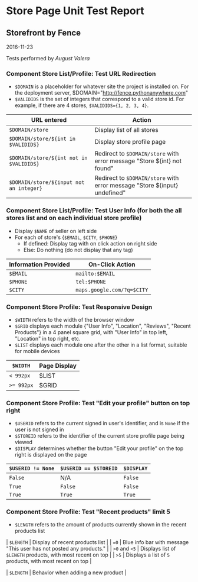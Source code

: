 # Store Page Unit Test Report
## Storefront by Fence
2016-11-23

Tests performed by *August Valera*

### Component Store List/Profile: Test URL Redirection

- `$DOMAIN` is a placeholder for whatever site the project is installed on. For the deployment server, $DOMAIN="http://fence.pythonanywhere.com"
- `$VALIDIDS` is the set of integers that correspond to a valid store id. For example, if there are 4 stores, `$VALIDIDS={1, 2, 3, 4}`.

| URL entered | Action |
| --- | --- |
| `$DOMAIN/store` | Display list of all stores |
| `$DOMAIN/store/${int in $VALIDIDS}` | Display store profile page |
| `$DOMAIN/store/${int not in $VALIDIDS}` | Redirect to `$DOMAIN/store` with error message "Store ${int} not found" |
| `$DOMAIN/store/${input not an integer}` | Redirect to `$DOMAIN/store` with error message "Store ${input} undefined" |

### Component Store List/Profile: Test User Info (for both the all stores list and on each individual store profile)

- Display `$NAME` of seller on left side
- For each of store's {`$EMAIL`, `$CITY`, `$PHONE`}
  - If defined: Display tag with on click action on right side
  - Else: Do nothing (do not display that any tag)

| Information Provided | On-Click Action |
| --- | --- |
| `$EMAIL` | `mailto:$EMAIL` |
| `$PHONE` | `tel:$PHONE` |
| `$CITY` | `maps.google.com/?q=$CITY` |

### Component Store Profile: Test Responsive Design

- `$WIDTH` refers to the width of the browser window
- `$GRID` displays each module {"User Info", "Location", "Reviews", "Recent Products"} in
  a 4 panel square grid, with "User Info" in top left, "Location" in top right, etc.
- `$LIST` displays each module one after the other in a list format, suitable for
  mobile devices

| `$WIDTH` | Page Display |
| --- | --- |
| `< 992px` | $LIST |
| `>= 992px` | $GRID |

### Component Store Profile: Test "Edit your profile" button on top right

- `$USERID` refers to the current signed in user's identifier, and is `None` if the user is not signed in
- `$STOREID` refers to the identifier of the current store profile page being viewed
- `$DISPLAY` determines whether the button "Edit your profile" on the top right is displayed on the page

| `$USERID != None` | `$USERID == $STOREID` | `$DISPLAY` |
| --- | --- | --- |
| `False` | N/A | `False` |
| `True` | `False` | `False` |
| `True` | `True` | `True` |

### Component Store Profile: Test "Recent products" limit 5

- `$LENGTH` refers to the amount of products currently shown in the recent
  products list

| `$LENGTH` | Display of recent products list |
| `=0` | Blue info bar with message "This user has not posted any products." |
| `>0` and `<5` | Displays list of `$LENGTH` products, with most recent on top |
| `>5` | Displays a list of `5` products, with most recent on top |

| `$LENGTH` | Behavior when adding a new product |

